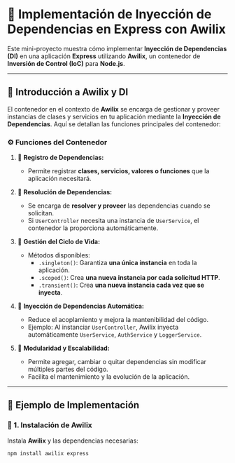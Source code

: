 # 🌟 Implementación de Inyección de Dependencias en Express con Awilix

Este mini-proyecto muestra cómo implementar **Inyección de Dependencias (DI)** en una aplicación **Express** utilizando **Awilix**, un contenedor de **Inversión de Control (IoC)** para **Node.js**.

---

## 📌 Introducción a Awilix y DI

El contenedor en el contexto de **Awilix** se encarga de gestionar y proveer instancias de clases y servicios en tu aplicación mediante la **Inyección de Dependencias**. Aquí se detallan las funciones principales del contenedor:

### ⚙️ Funciones del Contenedor

1. 🔹 **Registro de Dependencias:**
   - Permite registrar **clases, servicios, valores o funciones** que la aplicación necesitará.

2. 🔹 **Resolución de Dependencias:**
   - Se encarga de **resolver y proveer** las dependencias cuando se solicitan.
   - Si `UserController` necesita una instancia de `UserService`, el contenedor la proporciona automáticamente.

3. 🔹 **Gestión del Ciclo de Vida:**
   - Métodos disponibles:
     - `.singleton()`: Garantiza **una única instancia** en toda la aplicación.
     - `.scoped()`: Crea **una nueva instancia por cada solicitud HTTP**.
     - `.transient()`: Crea **una nueva instancia cada vez que se inyecta**.

4. 🔹 **Inyección de Dependencias Automática:**
   - Reduce el acoplamiento y mejora la mantenibilidad del código.
   - Ejemplo: Al instanciar `UserController`, Awilix inyecta automáticamente `UserService`, `AuthService` y `LoggerService`.

5. 🔹 **Modularidad y Escalabilidad:**
   - Permite agregar, cambiar o quitar dependencias sin modificar múltiples partes del código.
   - Facilita el mantenimiento y la evolución de la aplicación.

---

## 🚀 Ejemplo de Implementación

### 🔧 1. Instalación de Awilix

Instala **Awilix** y las dependencias necesarias:

```bash
npm install awilix express
